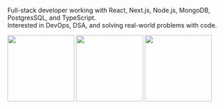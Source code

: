 
Full-stack developer working with React, Next.js, Node.js, MongoDB, PostgresSQL, and TypeScript.  
Interested in DevOps, DSA, and solving real-world problems with code.

<p >

  <img src="https://github-readme-stats.vercel.app/api/top-langs?username=raibikram&layout=compact&langs_count=6&theme=dracula&hide_border=true" height="150"/>
<!-- GitHub Stats -->
<img src="https://github-readme-stats.vercel.app/api?username=raibikram&show_icons=true&theme=dracula&hide_border=true" height="150"/>

<!-- GitHub Streak Stats (use latest domain) -->
<img src="https://streak-stats.demolab.com?user=raibikram&theme=dracula&hide_border=true" height="150"/> 
